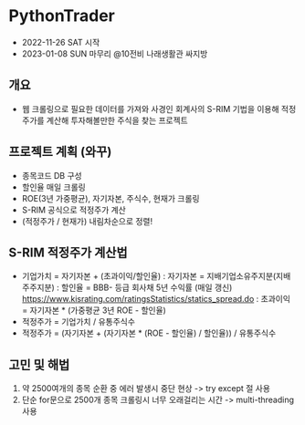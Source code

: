 # PythonTrader
- 2022-11-26 SAT 시작
- 2023-01-08 SUN 마무리 @10전비 나래생활관 싸지방

## 개요
- 웹 크롤링으로 필요한 데이터를 가져와 사경인 회계사의 S-RIM 기법을 이용해 적정 주가를 계산해 투자해볼만한 주식을 찾는 프로젝트

## 프로젝트 계획 (와꾸)
- 종목코드 DB 구성
- 할인율 매일 크롤링
- ROE(3년 가중평균), 자기자본, 주식수, 현재가 크롤링
- S-RIM 공식으로 적정주가 계산
- (적정주가 / 현재가) 내림차순으로 정렬!

## S-RIM 적정주가 계산법
- 기업가치 = 자기자본 + (초과이익/할인율)
    : 자기자본 = 지배기업소유주지분(지배주주지분)
    : 할인율 = BBB- 등급 회사채 5년 수익률 (매일 갱신) https://www.kisrating.com/ratingsStatistics/statics_spread.do
    : 초과이익 = 자기자본 * (가중평균 3년 ROE - 할인율)
- 적정주가 = 기업가치 / 유통주식수
- 적정주가 = (자기자본 + (자기자본 * (ROE - 할인율) / 할인율)) / 유통주식수


## 고민 및 해법
1. 약 2500여개의 종목 순환 중 에러 발생시 중단 현상
    -> try except 절 사용
2. 단순 for문으로 2500개 종목 크롤링시 너무 오래걸리는 시간
    -> multi-threading 사용